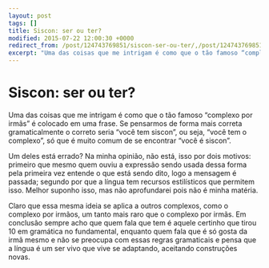 ```yaml
---
layout: post
tags: []
title: Siscon: ser ou ter?
modified: 2015-07-22 12:00:30 +0000
redirect_from: /post/124743769851/siscon-ser-ou-ter/,/post/124743769851/
excerpt: "Uma das coisas que me intrigam é como que o tão famoso “complexo por irmãs” é colocado em uma frase. Se pensarmos de forma mais correta gramaticalmente o correto seria “você tem siscon”, ou seja, “você tem o complexo”, só que é muito comum de se encontrar “você é siscon”."
---
```


Siscon: ser ou ter?
===================

Uma das coisas que me intrigam é como que o tão famoso “complexo por
irmãs” é colocado em uma frase. Se pensarmos de forma mais correta
gramaticalmente o correto seria “você tem siscon”, ou seja, “você tem o
complexo”, só que é muito comum de se encontrar “você é siscon”.

Um deles está errado? Na minha opinião, não está, isso por dois motivos:
primeiro que mesmo quem ouviu a expressão sendo usada dessa forma pela
primeira vez entende o que está sendo dito, logo a mensagem é passada;
segundo por que a língua tem recursos estilísticos que permitem isso.
Melhor suponho isso, mas não aprofundarei pois não é minha matéria.

Claro que essa mesma ideia se aplica a outros complexos, como o complexo
por irmãos, um tanto mais raro que o complexo por irmãs. Em conclusão
sempre acho que quem fala que tem é aquele certinho que tirou 10 em
gramática no fundamental, enquanto quem fala que é só gosta da irmã
mesmo e não se preocupa com essas regras gramaticais e pensa que a
língua é um ser vivo que vive se adaptando, aceitando construções
novas.


